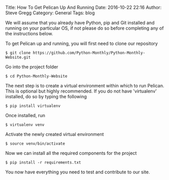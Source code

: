 Title: How To Get Pelican Up And Running
Date: 2016-10-22 22:16
Author: Steve Gregg
Category: General
Tags: blog

We will assume that you already have Python, pip and Git installed and running on your particular OS, if not please do so before completing any of the instructions below.


To get Pelican up and running, you will first need to clone our repository

`$ git clone https://github.com/Python-Monthly/Python-Monthly-Website.git`

Go into the project folder

`$ cd Python-Monthly-Website`

The next step is to create a virtual environment within which to run Pelican. This is optional but highly recommended. If you do not have 'virtualenv' installed, do so by typing the following

`$ pip install virtualenv`

Once installed, run

`$ virtualenv venv`

Activate the newly created virtual environment

`$ source venv/bin/activate`

Now we can install all the required components for the project

`$ pip install -r requirements.txt`

You now have everything you need to test and contribute to our site.

